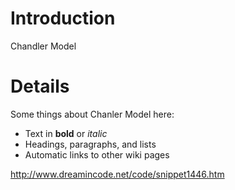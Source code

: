 # Introduction #

Chandler Model


# Details #

Some things about Chanler Model here:
  * Text in **bold** or _italic_
  * Headings, paragraphs, and lists
  * Automatic links to other wiki pages

http://www.dreamincode.net/code/snippet1446.htm